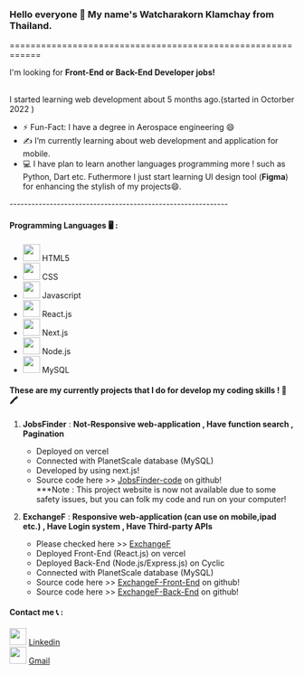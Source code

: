 ### Hello everyone 👋 My name's Watcharakorn Klamchay from Thailand.
============================================================ <br>
<p>I'm looking for <strong>Front-End or Back-End Developer jobs!</strong><p> <br> 
I started learning web development about 5 months ago.(started in Octorber 2022 ) <br>

* ⚡️ Fun-Fact: I have a degree in Aerospace engineering 😄
* :writing_hand: I’m currently learning about web development and application for mobile.
* :computer: I have plan to learn another languages programming more ! such as Python, Dart etc.
  Futhermore I just start learning UI design tool (<strong>Figma</strong>) for enhancing the stylish of my projects😄.

------------------------------------------------------------<br>
#### Programming Languages :desktop_computer: : <br>
<ul>
  <li><img src="https://cdn.jsdelivr.net/gh/devicons/devicon/icons/html5/html5-original.svg" style="height:30px"/> HTML5 </li>
  <li><img src="https://cdn.jsdelivr.net/gh/devicons/devicon/icons/css3/css3-original.svg" style="height:30px"/> CSS </li>
  <li><img src="https://cdn.jsdelivr.net/gh/devicons/devicon/icons/javascript/javascript-original.svg" style="height:30px" /> Javascript </li>
  <li><img src="https://cdn.jsdelivr.net/gh/devicons/devicon/icons/react/react-original.svg" style="height:30px"/> React.js</li>
  <li><img src="https://cdn.jsdelivr.net/gh/devicons/devicon/icons/nextjs/nextjs-original.svg" style="height:30px"/> Next.js</li>
  <li><img src="https://cdn.jsdelivr.net/gh/devicons/devicon/icons/nodejs/nodejs-original.svg" style="height:30px"/> Node.js </li>
 <li><img src="https://cdn.jsdelivr.net/gh/devicons/devicon/icons/mysql/mysql-original-wordmark.svg" style="height:30px"> MySQL</li>
</ul> 

####  These are my currently projects that I do for develop my coding skills ! :memo: :crayon:

1. <strong>  JobsFinder</strong>  : <strong>  Not-Responsive web-application , Have function search , Pagination </strong>  <br>
    - Deployed on vercel
    - Connected with PlanetScale database (MySQL) <br>
    - Developed by using next.js! <br>
    - Source code here >> [JobsFinder-code](https://github.com/WatkornFeng/nextjs-mysql-jobsfinder) on github!<br>
    ***Note : This project website is now not available due to some safety issues, but you can folk my code and run on your computer!
                                    
2. <strong>  ExchangeF</strong> : <strong> Responsive web-application (can use on mobile,ipad etc.) , Have Login system , Have Third-party APIs </strong> <br> 
    - Please checked here >> [ExchangeF](https://exchange-react-eight.vercel.app)  <br>
    - Deployed Front-End (React.js) on vercel <br>
    - Deployed Back-End (Node.js/Express.js) on Cyclic <br>
    - Connected with PlanetScale database (MySQL) <br>
    - Source code here >> [ExchangeF-Front-End](https://github.com/WatkornFeng/exchange-react) on github!<br>
    - Source code here >> [ExchangeF-Back-End](https://github.com/WatkornFeng/exchange-api) on github!<br>

                                                 
#### Contact me :telephone_receiver: : <br>
<img src="https://img.icons8.com/color/512/linkedin.png" style="height:30px"> [Linkedin](https://www.linkedin.com/in/watcharakornk1998/)
<br>
<img src="https://img.icons8.com/color/512/gmail-new.png" style="height:30px"> [Gmail](https://mail.google.com/mail/u/0/?fs=1&tf=cm&source=mailto&to=watcharakornk2022@gmail.com)
